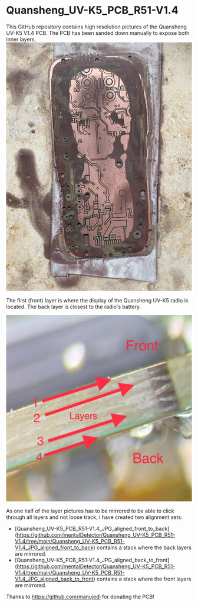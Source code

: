 # Quansheng_UV-K5_PCB_R51-V1.4
This GitHub repository contains high resolution pictures of the Quansheng UV-K5 V1.4 PCB. 
The PCB has been sanded down manually to expose both inner layers.
<img src="https://github.com/mentalDetector/Quansheng_UV-K5_PCB_R51-V1.4/blob/main/Quansheng_UV-K5_PCB_R51-V1.4_JPG/Quansheng_UV-K5_PCB_R51-V1.4_manual_sanding_process.jpeg?raw=true" width="512"/>

The first (front) layer is where the display of the Quansheng UV-K5 radio is located. The back layer is closest to the radio's battery.

<img src="https://github.com/mentalDetector/Quansheng_UV-K5_PCB_R51-V1.4/blob/main/Quansheng_UV-K5_PCB_R51-V1.4_JPG/Quansheng_UV-K5_PCB_R51-V1.4_layer_stackup.jpg?raw=true" width="750"/>

As one half of the layer pictures has to be mirrored to be able to click through all layers and not loose track, I have created two alignment sets:
- [Quansheng_UV-K5_PCB_R51-V1.4_JPG_aligned_front_to_back] (https://github.com/mentalDetector/Quansheng_UV-K5_PCB_R51-V1.4/tree/main/Quansheng_UV-K5_PCB_R51-V1.4_JPG_aligned_front_to_back) contains a stack where the back layers are mirrored.
- [Quansheng_UV-K5_PCB_R51-V1.4_JPG_aligned_back_to_front] (https://github.com/mentalDetector/Quansheng_UV-K5_PCB_R51-V1.4/tree/main/Quansheng_UV-K5_PCB_R51-V1.4_JPG_aligned_back_to_front) contains a stack where the front layers are mirrored.

 Thanks to https://github.com/manujedi for donating the PCB!
